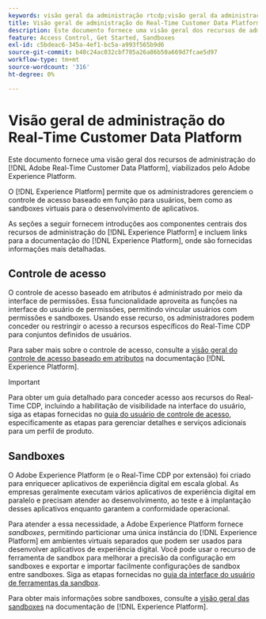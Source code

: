 ```yaml
---
keywords: visão geral da administração rtcdp;visão geral da administração
title: Visão geral de administração do Real-Time Customer Data Platform
description: Este documento fornece uma visão geral dos recursos de administração do Adobe Real-Time Customer Data Platform, viabilizados pelo Adobe Experience Platform.
feature: Access Control, Get Started, Sandboxes
exl-id: c5bdeac6-345a-4ef1-bc5a-a993f565b9d6
source-git-commit: b48c24ac032cbf785a26a86b50a669d7fcae5d97
workflow-type: tm+mt
source-wordcount: '316'
ht-degree: 0%

---
```


# Visão geral de administração do Real-Time Customer Data Platform

Este documento fornece uma visão geral dos recursos de administração do [!DNL Adobe Real-Time Customer Data Platform], viabilizados pelo Adobe Experience Platform.

O [!DNL Experience Platform] permite que os administradores gerenciem o controle de acesso baseado em função para usuários, bem como as sandboxes virtuais para o desenvolvimento de aplicativos.

As seções a seguir fornecem introduções aos componentes centrais dos recursos de administração do [!DNL Experience Platform] e incluem links para a documentação do [!DNL Experience Platform], onde são fornecidas informações mais detalhadas.

## Controle de acesso

O controle de acesso baseado em atributos é administrado por meio da interface de permissões. Essa funcionalidade aproveita as funções na interface do usuário de permissões, permitindo vincular usuários com permissões e sandboxes. Usando esse recurso, os administradores podem conceder ou restringir o acesso a recursos específicos do Real-Time CDP para conjuntos definidos de usuários.

Para saber mais sobre o controle de acesso, consulte a [visão geral do controle de acesso baseado em atributos](/help/access-control/abac/overview.md) na documentação [!DNL Experience Platform].

>[!IMPORTANT]
>
>Para obter um guia detalhado para conceder acesso aos recursos do Real-Time CDP, incluindo a habilitação de visibilidade na interface do usuário, siga as etapas fornecidas no [guia do usuário de controle de acesso](../../access-control/ui/overview.md), especificamente as etapas para gerenciar detalhes e serviços adicionais para um perfil de produto.

## Sandboxes

O Adobe Experience Platform (e o Real-Time CDP por extensão) foi criado para enriquecer aplicativos de experiência digital em escala global. As empresas geralmente executam vários aplicativos de experiência digital em paralelo e precisam atender ao desenvolvimento, ao teste e à implantação desses aplicativos enquanto garantem a conformidade operacional.

Para atender a essa necessidade, a Adobe Experience Platform fornece *sandboxes*, permitindo particionar uma única instância do [!DNL Experience Platform] em ambientes virtuais separados que podem ser usados para desenvolver aplicativos de experiência digital. Você pode usar o recurso de ferramenta de sandbox para melhorar a precisão da configuração em sandboxes e exportar e importar facilmente configurações de sandbox entre sandboxes. Siga as etapas fornecidas no [guia da interface do usuário de ferramentas da sandbox](../../sandboxes/ui/sandbox-tooling.md).

Para obter mais informações sobre sandboxes, consulte a [visão geral das sandboxes](../../sandboxes/home.md) na documentação de [!DNL Experience Platform].
